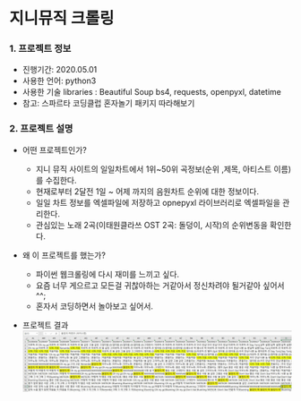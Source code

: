 # 지니뮤직 크롤링

### 1. 프로젝트 정보
- 진행기간: 2020.05.01
- 사용한 언어: python3
- 사용한 기술 libraries : Beautiful Soup bs4, requests, openpyxl, datetime
- 참고: 스파르타 코딩클럽 혼자놀기 패키지 따라해보기

### 2. 프로젝트 설명
- 어떤 프로젝트인가?
  - 지니 뮤직 사이트의 일일차트에서 1위~50위 곡정보(순위 ,제목, 아티스트 이름)를 수집한다.
  - 현재로부터 2달전 1일 ~ 어제 까지의 음원차트 순위에 대한 정보이다.
  - 일일 차트 정보를 엑셀파일에 저장하고 opnepyxl 라이브러리로 엑셀파일을 관리한다.
  - 관심있는 노래 2곡(이태원클라쓰 OST 2곡: 돌덩이, 시작)의 순위변동을 확인한다.
  
- 왜 이 프로젝트를 했는가?
  - 파이썬 웹크롤링에 다시 재미를 느끼고 싶다. 
  - 요즘 너무 게으르고 모든걸 귀찮아하는 거같아서 정신차려야 될거같아 싶어서 ^^;
  - 혼자서 코딩하면서 놀아보고 싶어서.
  
- 프로젝트 결과
![프로젝트결과 사진 일부](./final_result.JPG)
